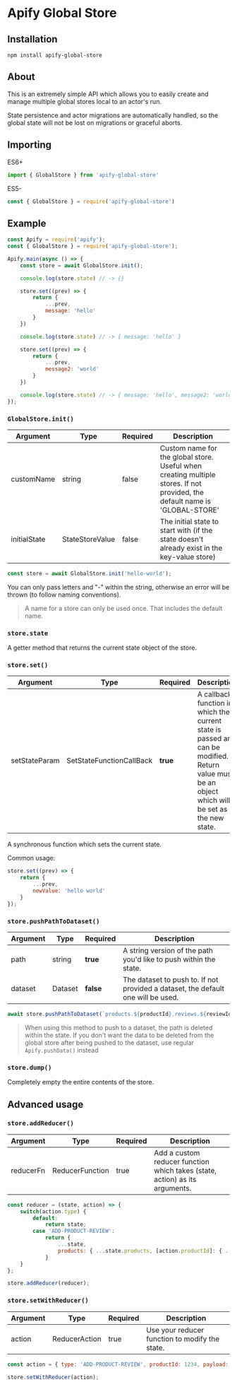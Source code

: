 # Apify Global Store

## Installation

```
npm install apify-global-store
```

## About

This is an extremely simple API which allows you to easily create and manage multiple global stores local to an actor's run.

State persistence and actor migrations are automatically handled, so the global state will not be lost on migrations or graceful aborts.

## Importing

ES6+

```TypeScript
import { GlobalStore } from 'apify-global-store'
```

ES5-

```JavaScript
const { GlobalStore } = require('apify-global-store')
```

## Example

```JavaScript
const Apify = require('apify');
const { GlobalStore } = require('apify-global-store');

Apify.main(async () => {
    const store = await GlobalStore.init();

    console.log(store.state) // -> {}

    store.set((prev) => {
        return {
            ...prev,
            message: 'hello'
        }
    })

    console.log(store.state) // -> { message: 'hello' }

    store.set((prev) => {
        return {
            ...prev,
            message2: 'world'
        }
    })

    console.log(store.state) // -> { message: 'hello', message2: 'world' }
});
```

### `GlobalStore.init()`

| Argument     | Type            | Required | Description                                                                                                                 |
| ------------ | --------------- | -------- | --------------------------------------------------------------------------------------------------------------------------- |
| customName   | string          | false    | Custom name for the global store. Useful when creating multiple stores. If not provided, the default name is 'GLOBAL-STORE' |
| initialState | StateStoreValue | false    | The initial state to start with (if the state doesn't already exist in the key-value store)                                 |

```JavaScript
const store = await GlobalStore.init('hello-world');
```

You can only pass letters and "-" within the string, otherwise an error will be thrown (to follow naming conventions).

> A name for a store can only be used once. That includes the default name.

### `store.state`

A getter method that returns the current state object of the store.

### `store.set()`

| Argument      | Type                     | Required | Description                                                                                                                                      |
| ------------- | ------------------------ | -------- | ------------------------------------------------------------------------------------------------------------------------------------------------ |
| setStateParam | SetStateFunctionCallBack | **true** | A callback function in which the current state is passed and can be modified. Return value must be an object which will be set as the new state. |

A synchronous function which sets the current state.

Common usage:

```JavaScript
store.set((prev) => {
    return {
        ...prev,
        newValue: 'hello world'
    }
});
```

### `store.pushPathToDataset()`

| Argument | Type    | Required  | Description                                                                      |
| -------- | ------- | --------- | -------------------------------------------------------------------------------- |
| path     | string  | **true**  | A string version of the path you'd like to push within the state.                |
| dataset  | Dataset | **false** | The dataset to push to. If not provided a dataset, the default one will be used. |

```JavaScript
await store.pushPathToDataset(`products.${productId}.reviews.${reviewId}`)
```

> When using this method to push to a dataset, the path is deleted within the state. If you don't want the data to be deleted from the global store after being pushed to the dataset, use regular `Apify.pushData()` instead

### `store.dump()`

Completely empty the entire contents of the store.

## Advanced usage

### `store.addReducer()`

| Argument  | Type            | Required | Description                                                                 |
| --------- | --------------- | -------- | --------------------------------------------------------------------------- |
| reducerFn | ReducerFunction | true     | Add a custom reducer function which takes (state, action) as its arguments. |

```JavaScript
const reducer = (state, action) => {
    switch(action.type) {
        default:
            return state;
        case 'ADD-PRODUCT-REVIEW':
            return {
                ...state,
                products: { ...state.products, [action.productId]: { ...state[action.productId], reviews: [...state[action.productId.reviews], ...action.payload] } }
            }
    }
};

store.addReducer(reducer);
```

### `store.setWithReducer()`

| Argument | Type          | Required | Description                                    |
| -------- | ------------- | -------- | ---------------------------------------------- |
| action   | ReducerAction | true     | Use your reducer function to modify the state. |

```JavaScript
const action = { type: 'ADD-PRODUCT-REVIEW', productId: 1234, payload: { title: 'review 1', author: 'super cool product!', stars: 4 } };

store.setWithReducer(action);
```
